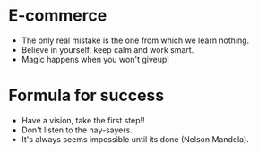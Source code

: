 # E-commerce 

* The only real mistake is the one from which we learn nothing.
* Believe in yourself, keep calm and work smart.  
* Magic happens when you won't giveup!

# Formula for success

* Have a vision, take the first step!!
* Don't listen to the nay-sayers.
* It's always seems impossible until its done (Nelson Mandela).

